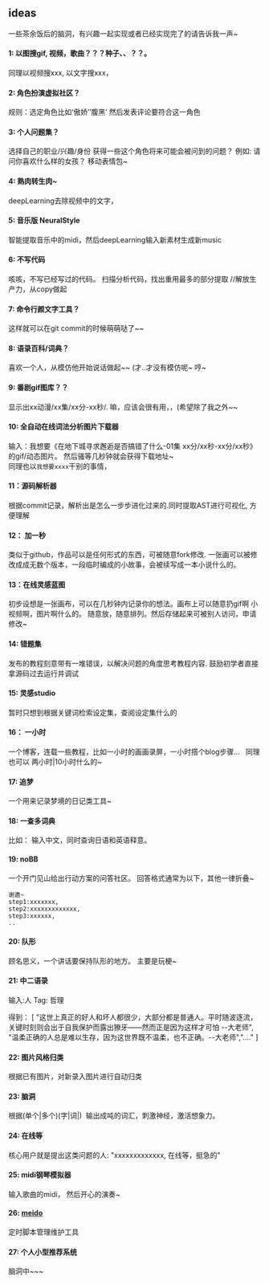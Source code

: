 ## ideas

一些茶余饭后的脑洞，有兴趣一起实现或者已经实现完了的请告诉我一声~

#### 1: 以图搜gif, 视频，歌曲？？？种子、、？？。
同理以视频搜xxx, 以文字搜xxx，

#### 2: 角色扮演虚拟社区？ 
规则：选定角色比如‘傲娇’’腹黑’ 然后发表评论要符合这一角色

#### 3: 个人问题集？
选择自己的职业/兴趣/身份  获得一些这个角色将来可能会被问到的问题？ 例如: 请问你喜欢什么样的女孩？ 移动表情包~

#### 4: 熟肉转生肉~
deepLearning去除视频中的文字，

#### 5: 音乐版 NeuralStyle
智能提取音乐中的midi，然后deepLearning输入新素材生成新music

#### 6: 不写代码
咳咳，不写已经写过的代码。 扫描分析代码，找出重用最多的部分提取 //解放生产力，从copy做起

#### 7: 命令行颜文字工具？
这样就可以在git commit的时候萌萌哒了~~

#### 8: 语录百科/词典？ 
喜欢一个人，从模仿他开始说话做起~~ (才..才没有模仿呢~ 哼~

#### 9: 番剧gif图库？？ 
显示出xx动漫/xx集/xx分-xx秒/. 嘛，应该会很有用，，(希望除了我之外~~

#### 10: 全自动在线词法分析图片下载器
输入：我想要《在地下城寻求邂逅是否搞错了什么-01集 xx分/xx秒-xx分/xx秒》的gif/动态图片。 然后骚等几秒钟就会获得下载地址~   
同理也以`我想要xxxx`干别的事情，

#### 11：源码解析器
根据commit记录，解析出是怎么一步步进化过来的.同时提取AST进行可视化, 方便理解

#### 12： 加一秒
类似于github，作品可以是任何形式的东西，可被随意fork修改. 一张画可以被修改成成无数个版本，一段临时编成的小故事，会被续写成一本小说什么的。 

#### 13：在线灵感蓝图
初步设想是一张画布，可以在几秒钟内记录你的想法。画布上可以随意扔gif啊 小视频啊，图片啊什么的。 随意放，随意排列。然后存储起来可被别人访问，申请修改~

#### 14: 错题集
发布的教程刻意带有一堆错误，以解决问题的角度思考教程内容. 鼓励初学者直接拿源码过去运行并调试

#### 15: 灵感studio
暂时只想到根据关键词检索设定集，查阅设定集什么的

#### 16： 一小时
一个博客，连载一些教程，比如一小时的画画录屏，一小时撘个blog步骤...   同理也可以 两小时|10小时什么的~

#### 17: 追梦
一个用来记录梦境的日记类工具~

#### 18: 一查多词典
比如： 输入中文，同时查询日语和英语释意。

#### 19: noBB

一个开门见山给出行动方案的问答社区。
回答格式通常为以下，其他一律折叠~
```
谢邀~
step1:xxxxxxx, 
step2:xxxxxxxxxxxxx,
step3:xxxxxx,
..
```

#### 20: 队形
顾名思义，一个讲话要保持队形的地方。 主要是玩梗~

#### 21: 中二语录
输入:人 Tag: 哲理

得到： [ "这世上真正的好人和坏人都很少，大部分都是普通人。平时随波逐流，关键时刻则会出于自我保护而露出獠牙——然而正是因为这样才可怕 --大老师", "温柔正确的人总是难以生存，因为这世界既不温柔，也不正确。--大老师","...." ]

#### 22: 图片风格归类
根据已有图片，对新录入图片进行自动归类

#### 23: 脑洞
根据(单个|多个)(字|词|)  输出成吨的词汇，刺激神经，激活想象力。

#### 24: 在线等
核心用户就是提出这类问题的人: "xxxxxxxxxxxxx, 在线等，挺急的"

#### 25: midi钢琴模拟器
输入歌曲的midi， 然后开心的演奏~

#### 26: [meido](https://github.com/aitseH/meido)
定时脚本管理维护工具

#### 27: 个人小型推荐系统

脑洞中~~~
